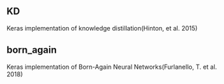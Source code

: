 ## KD
Keras implementation of knowledge distillation(Hinton, et al. 2015)

## born_again  
Keras implementation of Born-Again Neural Networks(Furlanello, T. et al. 2018)
